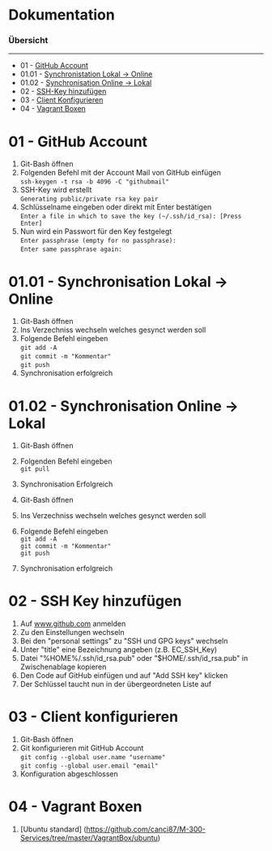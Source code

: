 Dokumentation 
=============

### Übersicht
***

* 01 - [GitHub Account](#01---github-account)
* 01.01 - [Synchronistation Lokal -> Online](#0101---synchronisation-lokal---online)
* 01.02 - [Synchronisation Online -> Lokal](#0102---synchronisation-online---lokal)
* 02 - [SSH-Key hinzufügen](#02---SSH-Key-hinzufügen)
* 03 - [Client Konfigurieren](#03---Client-Konfigurieren)
* 04 - [Vagrant Boxen](#04---Vagrant-Boxen)


01 - GitHub Account 
===== 


1. Git-Bash öffnen
2. Folgenden Befehl mit der Account Mail von GitHub einfügen
      <br>`ssh-keygen -t rsa -b 4096 -C "githubmail"`
3. SSH-Key wird erstellt
      <br>`Generating public/private rsa key pair`
4. Schlüsselname eingeben oder direkt mit Enter bestätigen
      <br>`Enter a file in which to save the key (~/.ssh/id_rsa): [Press Enter]`
5. Nun wird ein Passwort für den Key festgelegt
      <br>`Enter passphrase (empty for no passphrase):`
      <br>`Enter same passphrase again:`


01.01 - Synchronisation Lokal -> Online
====


1. Git-Bash öffnen
2. Ins Verzechniss wechseln welches gesynct werden soll
3. Folgende Befehl eingeben
      <br>`git add -A`
      <br>`git commit -m "Kommentar"`
      <br>`git push`
4. Synchronisation erfolgreich


01.02 - Synchronisation Online -> Lokal
====

1. Git-Bash öffnen
2. Folgenden Befehl eingeben
      <br>`git pull`
3. Synchronisation Erfolgreich


1. Git-Bash öffnen
2. Ins Verzechniss wechseln welches gesynct werden soll
3. Folgende Befehl eingeben
      <br>`git add -A`
      <br>`git commit -m "Kommentar"`
      <br>`git push`
4. Synchronisation erfolgreich

02 - SSH Key hinzufügen
====


1. Auf www.github.com anmelden
2. Zu den Einstellungen wechseln
3. Bei den "personal settings" zu "SSH und GPG keys" wechseln
4. Unter "title" eine Bezeichnung angeben (z.B. EC_SSH_Key)
5. Datei "%HOME%/.ssh/id_rsa.pub" oder "$HOME/.ssh/id_rsa.pub" in Zwischenablage kopieren
6. Den Code auf GitHub einfügen und auf "Add SSH key" klicken
7. Der Schlüssel taucht nun in der übergeordneten Liste auf


03 - Client konfigurieren
====


1. Git-Bash öffnen
2. Git konfigurieren mit GitHub Account
      <br>`git config --global user.name "username"`
      <br>`git config --global user.email "email"`
3. Konfiguration abgeschlossen


04 - Vagrant Boxen
====

1. [Ubuntu standard] (https://github.com/canci87/M-300-Services/tree/master/VagrantBox/ubuntu)

